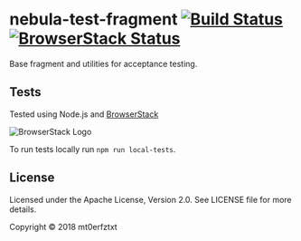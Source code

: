 # nebula-test-fragment [![Build Status](https://travis-ci.org/mt0erfztxt/nebula-test-fragment.svg?branch=master)](https://travis-ci.org/mt0erfztxt/nebula-test-fragment) [![BrowserStack Status](https://www.browserstack.com/automate/badge.svg?badge_key=WU96SXJuV25BRldyWGxqMTY4V2p3akNYTXhTeEZhMjBjdEU1R01kSFc1WT0tLWVGVVBGRW03ZnM1ZkpINnNYb3pMY3c9PQ==--3e4fe16865a93f95a27220badf98f70669cfb370)](https://www.browserstack.com/automate/public-build/WU96SXJuV25BRldyWGxqMTY4V2p3akNYTXhTeEZhMjBjdEU1R01kSFc1WT0tLWVGVVBGRW03ZnM1ZkpINnNYb3pMY3c9PQ==--3e4fe16865a93f95a27220badf98f70669cfb370)

Base fragment and utilities for acceptance testing.

## Tests

Tested using Node.js and [BrowserStack](https://www.browserstack.com)

![BrowserStack Logo](https://bstacksupport.zendesk.com/attachments/token/C8boggDsuw8Id8QWDpSJyp7p4/?name=browserstack-logo-600x315.png)

To run tests locally run `npm run local-tests`.

## License

Licensed under the Apache License, Version 2.0. See LICENSE file for more details.


Copyright © 2018 mt0erfztxt
